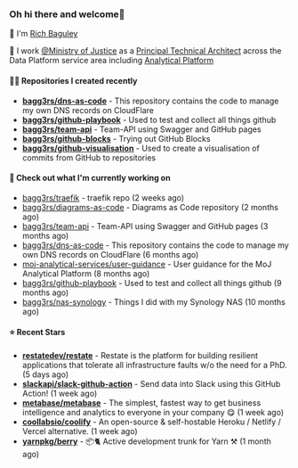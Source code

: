 ### Oh hi there and welcome👋

👐 I'm [Rich Baguley](https://richardbaguley.com/about)

🏢 I work [@Ministry of Justice](https://github.com/ministryofjustice) as a [Principal Technical Architect](https://ddat-capability-framework.service.gov.uk/role/technical-architect#principal-technical-architect) across the Data Platform service area including [Analytical Platform](https://user-guidance.analytical-platform.service.justice.gov.uk/)

#### 👨‍💻 Repositories I created recently
- **[bagg3rs/dns-as-code](https://github.com/bagg3rs/dns-as-code)** - This repository contains the code to manage my own DNS records on CloudFlare
- **[bagg3rs/github-playbook](https://github.com/bagg3rs/github-playbook)** - Used to test and collect all things github
- **[bagg3rs/team-api](https://github.com/bagg3rs/team-api)** - Team-API using Swagger and GitHub pages
- **[bagg3rs/github-blocks](https://github.com/bagg3rs/github-blocks)** - Trying out GitHub Blocks
- **[bagg3rs/github-visualisation](https://github.com/bagg3rs/github-visualisation)** - Used to create a visualisation of commits from GitHub to repositories

#### 👷 Check out what I'm currently working on

- [bagg3rs/traefik](https://github.com/bagg3rs/traefik) - traefik repo (2 weeks ago)
- [bagg3rs/diagrams-as-code](https://github.com/bagg3rs/diagrams-as-code) - Diagrams as Code repository (2 months ago)
- [bagg3rs/team-api](https://github.com/bagg3rs/team-api) - Team-API using Swagger and GitHub pages (3 months ago)
- [bagg3rs/dns-as-code](https://github.com/bagg3rs/dns-as-code) - This repository contains the code to manage my own DNS records on CloudFlare (6 months ago)
- [moj-analytical-services/user-guidance](https://github.com/moj-analytical-services/user-guidance) - User guidance for the MoJ Analytical Platform (8 months ago)
- [bagg3rs/github-playbook](https://github.com/bagg3rs/github-playbook) - Used to test and collect all things github (9 months ago)
- [bagg3rs/nas-synology](https://github.com/bagg3rs/nas-synology) - Things I did with my Synology NAS (10 months ago)

#### ⭐ Recent Stars


- **[restatedev/restate](https://github.com/restatedev/restate)** - Restate is the platform for building resilient applications that tolerate all infrastructure faults w/o the need for a PhD. (5 days ago)
- **[slackapi/slack-github-action](https://github.com/slackapi/slack-github-action)** - Send data into Slack using this GitHub Action! (1 week ago)
- **[metabase/metabase](https://github.com/metabase/metabase)** - The simplest, fastest way to get business intelligence and analytics to everyone in your company :yum: (1 week ago)
- **[coollabsio/coolify](https://github.com/coollabsio/coolify)** - An open-source &amp; self-hostable Heroku / Netlify / Vercel alternative. (1 week ago)
- **[yarnpkg/berry](https://github.com/yarnpkg/berry)** - 📦🐈 Active development trunk for Yarn ⚒ (1 month ago)
